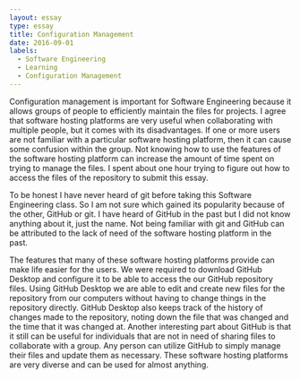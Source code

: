 ```yaml
---
layout: essay
type: essay
title: Configuration Management
date: 2016-09-01
labels:
  - Software Engineering
  - Learning
  - Configuration Management
---
```


Configuration management is important for Software Engineering because it allows groups of people to efficiently maintain the files for projects.  I agree that software hosting platforms are very useful when collaborating with multiple people, but it comes with its disadvantages.  If one or more users are not familiar with a particular software hosting platform, then it can cause some confusion within the group.  Not knowing how to use the features of the software hosting platform can increase the amount of time spent on trying to manage the files.  I spent about one hour trying to figure out how to access the files of the repository to submit this essay.  

To be honest I have never heard of git before taking this Software Engineering class.  So I am not sure which gained its popularity because of the other, GitHub or git.  I have heard of GitHub in the past but I did not know anything about it, just the name.  Not being familiar with git and GitHub can be attributed to the lack of need of the software hosting platform in the past.

The features that many of these software hosting platforms provide can make life easier for the users.  We were required to download GitHub Desktop and configure it to be able to access the our GitHub repository files.  Using GitHub Desktop we are able to edit and create new files for the repository from our computers without having to change things in the repository directly.  GitHub Desktop also keeps track of the history of changes made to the repository, noting down the file that was changed and the time that it was changed at.  Another interesting part about GitHub is that it still can be useful for individuals that are not in need of sharing files to collaborate with a group.  Any person can utilize GitHub to simply manage their files and update them as necessary.  These software hosting platforms are very diverse and can be used for almost anything.
